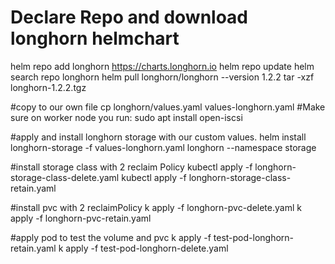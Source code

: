 # Declare Repo and download longhorn helmchart
helm repo add longhorn https://charts.longhorn.io
helm repo update
helm search repo longhorn
helm pull longhorn/longhorn --version 1.2.2
tar -xzf longhorn-1.2.2.tgz

#copy to our own file
cp longhorn/values.yaml values-longhorn.yaml
#Make sure on worker node you run:
sudo apt install open-iscsi

#apply and install longhorn storage with our custom values.
helm install longhorn-storage -f values-longhorn.yaml longhorn --namespace storage

#install storage class with 2 reclaim Policy
kubectl apply -f longhorn-storage-class-delete.yaml
kubectl apply -f longhorn-storage-class-retain.yaml

#install pvc with 2 reclaimPolicy
k apply -f longhorn-pvc-delete.yaml
k apply -f longhorn-pvc-retain.yaml

#apply pod to test the volume and pvc
k apply -f test-pod-longhorn-retain.yaml
k apply -f test-pod-longhorn-delete.yaml

